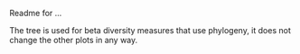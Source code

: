 Readme for ...

The tree is used for beta diversity measures that use phylogeny, it does not
change the other plots in any way.
